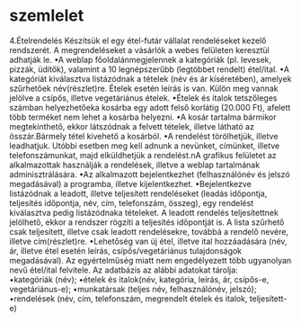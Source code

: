 # szemlelet

4.Ételrendelés
Készítsük el egy étel-futár vállalat rendeléseket kezelő rendszerét.
A megrendeléseket a vásárlók a webes felületen keresztül adhatják le.
•A weblap főoldalánmegjelennek a kategóriák (pl. levesek, pizzák, üdítők), valamint a 10 legnépszerűbb (legtöbbet rendelt) étel/ital.
•A kategóriát kiválasztva listázódnak a tételek (név és ár kíséretében), amelyek szűrhetőek név(részlet)re. Ételek esetén leírás is van. Külön meg vannak jelölve a csípős, illetve vegetáriánus ételek.
•Ételek és italok tetszőleges számban helyezhetőeka kosárba egy adott felső korlátig  (20.000 Ft), afelett több terméket nem lehet a kosárba helyezni. 
•A kosár tartalma bármikor megtekinthető, ekkor látszódnak a felvett tételek, illetve látható az összár.Bármely tétel kivehető a kosárból.
•A rendelést törölhetjük, illetve leadhatjuk. Utóbbi esetben meg kell adnunk a nevünket, címünket, illetve telefonszámunkat, majd elküldhetjük a rendelést.nA grafikus felületet az alkalmazottak használják a rendelések, illetve a weblap tartalmának adminisztrálására.
•Az alkalmazott bejelentkezhet (felhasználónév és jelszó megadásával) a programba, illetve kijelentkezhet.
•Bejelentkezve listázódnak a leadott, illetve teljesített rendeléseket (leadás időpontja,  teljesítés  időpontja,  név,  cím,  telefonszám,  összeg),  egy rendelést kiválasztva pedig listázódnaka tételeket. A leadott rendelés teljesítettnek jelölhető, ekkor a rendszer rögzíti a teljesítés időpontját is. A lista szűrhető csak teljesített, illetve csak leadott rendelésekre, továbbá a rendelő nevére, illetve cím(részlet)re.
•Lehetőség van új étel, illetve ital hozzáadására (név, ár, illetve étel esetén leírás, csípős/vegetáriánus tulajdonságok megadásával). Az egyértelműség miatt nem engedélyezett több ugyanolyan nevű étel/ital felvitele.
Az adatbázis az alábbi adatokat tárolja:  
•kategóriák (név);
•ételek és italok(név, kategória, leírás, ár, csípős-e,  vegetáriánus-e);
•munkatársak (teljes név, felhasználónév, jelszó);
•rendelések (név, cím, telefonszám, megrendelt ételek és italok, teljesített-e)
